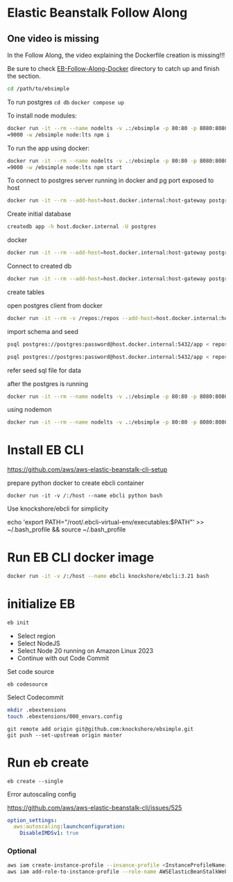 # Elastic Beanstalk Follow Along

## One video is missing

In the Follow Along, the video explaining the Dockerfile creation is missing!!!

Be sure to check [EB-Follow-Along-Docker](https://github.com/ExamProCo/TheFreeAWSDeveloperAssociate/tree/master/EB-Follow-Along-Docker) directory to catch up and finish the section.

```sh
cd /path/to/ebsimple
```

To run postgres
`cd db`
`docker compose up`

To install node modules:

```sh
docker run -it --rm --name nodelts -v .:/ebsimple -p 80:80 -p 8080:8080 -p 9000:9000 -e PORT
=9000 -w /ebsimple node:lts npm i
```

To run the app using docker:
```sh
docker run -it --rm --name nodelts -v .:/ebsimple -p 80:80 -p 8080:8080 -p 9000:9000 -e PORT
=9000 -w /ebsimple node:lts npm start
```

To connect to postgres server running in docker and pg port exposed to host
```sh
docker run -it --rm --add-host=host.docker.internal:host-gateway postgres:13-alpine psql -h host.docker.internal -U postgres
```

Create initial database 

```sh
createdb app -h host.docker.internal -U postgres
```
docker
```sh
docker run -it --rm --add-host=host.docker.internal:host-gateway postgres:13-alpine createdb app -h host.docker.internal -U postgres
```

Connect to created db
```sh
docker run -it --rm --add-host=host.docker.internal:host-gateway postgres:13-alpine psql postgres://postgres:password@host.docker.internal:5432/app
```

create tables

open postgres client from docker
```sh
docker run -it --rm -v /repos:/repos --add-host=host.docker.internal:host-gateway postgres:13-alpine bash
```
import schema and seed
```sh
psql postgres://postgres:password@host.docker.internal:5432/app < repos/ebsimple/db/schema.sql
```
```sh
psql postgres://postgres:password@host.docker.internal:5432/app < repos/ebsimple/db/seed.sql
```
refer seed sql file for data


after the postgres is running
```sh
docker run -it --rm --name nodelts -v .:/ebsimple -p 80:80 -p 8080:8080 -p 9000:9000 -e PORT=9000 -e DATABASE_URL=postgres://postgres:password@host.docker.internal:5432/app --add-host=host.docker.internal:host-gateway -w /ebsimple node:lts npm start
```
using nodemon
```sh
docker run -it --rm --name nodelts -v .:/ebsimple -p 80:80 -p 8080:8080 -p 9000:9000 -e PORT=9000 -e DATABASE_URL=postgres://postgres:password@host.docker.internal:5432/app --add-host=host.docker.internal:host-gateway -w /ebsimple node:lts ./node_modules/.bin/nodemon --watch
```

# Install EB CLI

https://github.com/aws/aws-elastic-beanstalk-cli-setup

prepare python docker to create ebcli container
```
docker run -it -v /:/host --name ebcli python bash
```

Use knockshore/ebcli for simplicity

echo 'export PATH="/root/.ebcli-virtual-env/executables:$PATH"' >> ~/.bash_profile && source ~/.bash_profile

# Run EB CLI docker image

```sh
docker run -it -v /:/host --name ebcli knockshore/ebcli:3.21 bash
```

# initialize EB
```sh
eb init
```
- Select region
- Select NodeJS
- Select Node 20 running on Amazon Linux 2023
- Continue with out Code Commit

Set code source
```
eb codesource
```
Select Codecommit

```sh
mkdir .ebextensions
touch .ebextensions/000_envars.config
```
```
git remote add origin git@github.com:knockshore/ebsimple.git
git push --set-upstream origin master
```

# Run eb create

```
eb create --single
```

Error autoscaling config

https://github.com/aws/aws-elastic-beanstalk-cli/issues/525

```yaml
option_settings:
  aws:autoscaling:launchconfiguration:
    DisableIMDSv1: true
```

### Optional

```sh
aws iam create-instance-profile --insance-profile <InstanceProfileName>
aws iam add-role-to-instance-profile --role-name AWSElasticBeanStalkWebTierRole --instance-profile-name <InstanceProfileName>
```
